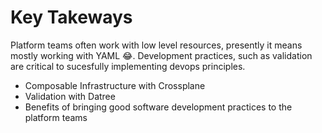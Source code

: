 # Key Takeways

Platform teams often work with low level resources, presently it means mostly
working with YAML 😂. Development practices, such as validation are critical to
sucesfully implementing devops principles.

- Composable Infrastructure with Crossplane
- Validation with Datree
- Benefits of bringing good software development practices to the platform teams
